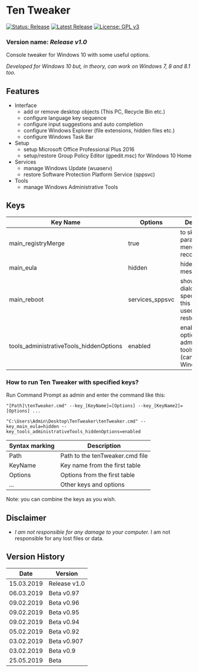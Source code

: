 # Ten Tweaker

[![Status: Release](https://img.shields.io/badge/Status-Release-green.svg?style=for-the-badge)](#)
[![Latest Release](https://img.shields.io/badge/Latest-Release-blue.svg?style=for-the-badge)](https://github.com/MikronT/TenTweaker/releases/latest)
[![License: GPL v3](https://img.shields.io/badge/License-GPL%20v3-black.svg?style=for-the-badge)](https://www.gnu.org/licenses/gpl-3.0)

<!--
[![Status: Beta](https://img.shields.io/badge/Status-Beta-orange.svg?style=for-the-badge)](#)
[![Status: Pre-Release](https://img.shields.io/badge/Status-Pre--Release-yellow.svg?style=for-the-badge)](#)
-->

### Version name: *Release v1.0*

Console tweaker for Windows 10 with some useful options.

*Developed for Windows 10 but, in theory, can work on Windows 7, 8 and 8.1 too.*



## Features
- Interface
  - add or remove desktop objects (This PC, Recycle Bin etc.)
  - configure language key sequence
  - configure input suggestions and auto completion
  - configure Windows Explorer (file extensions, hidden files etc.)
  - configure Windows Task Bar
- Setup
  - setup Microsoft Office Professional Plus 2016
  - setup/restore Group Policy Editor (gpedit.msc) for Windows 10 Home
- Services
  - manage Windows Update (wuaserv)
  - restore Software Protection Platform Service (sppsvc)
- Tools
  - manage Windows Administrative Tools



## Keys
| Key Name                                | Options         | Description                                                                  |
|-----------------------------------------|-----------------|------------------------------------------------------------------------------|
| main_registryMerge                      | true            | to skip registry parameters merge (not recommended)                          |
| main_eula                               | hidden          | hides eula start message                                                     |
| main_reboot                             | services_sppsvc | shows reboot dialog, but specifically this option used for restore sppsvc    |
| tools_administrativeTools_hiddenOptions | enabled         | enables hidden options for administrative tools menu (can kill your Windows) |

### How to run Ten Tweaker with specified keys?
Run Command Prompt as admin and enter the command like this:

```
"[Path]\tenTweaker.cmd" --key_[KeyName]=[Options] --key_[KeyName2]=[Options] ...

"C:\Users\Admin\Desktop\TenTweaker\tenTweaker.cmd" --key_main_eula=hidden --key_tools_administrativeTools_hiddenOptions=enabled
```

| Syntax marking | Description                     |
|----------------|---------------------------------|
| Path           | Path to the tenTweaker.cmd file |
| KeyName        | Key name from the first table   |
| Options        | Options from the first table    |
| ...            | Other keys and options          |

Note: you can combine the keys as you wish.



## Disclaimer
- *I am not responsible for any damage to your computer.* I am not responsible for any lost files or data.



## Version History
| Date       | Version      |
|------------|--------------|
| 15.03.2019 | Release v1.0 |
| 06.03.2019 | Beta v0.97   |
| 09.02.2019 | Beta v0.96   |
| 09.02.2019 | Beta v0.95   |
| 09.02.2019 | Beta v0.94   |
| 05.02.2019 | Beta v0.92   |
| 03.02.2019 | Beta v0.907  |
| 03.02.2019 | Beta v0.9    |
| 25.05.2019 | Beta         |